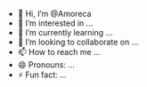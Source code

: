 - 👋 Hi, I’m @Amoreca
- 👀 I’m interested in ...
- 🌱 I’m currently learning ...
- 💞️ I’m looking to collaborate on ...
- 📫 How to reach me ...
- 😄 Pronouns: ...
- ⚡ Fun fact: ...

<!---
Amoreca/Amoreca is a ✨ special ✨ repository because its `README.md` (this file) appears on your GitHub profile.
You can click the Preview link to take a look at your changes.
--->
